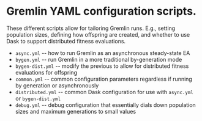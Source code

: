 # Gremlin YAML configuration scripts.

These different scripts allow for tailoring Gremlin runs.  E.g., setting 
population sizes, defining how offspring are created, and whether to use Dask
to support distributed fitness evaluations.

* `async.yml` -- how to run Gremlin as an asynchronous steady-state EA
* `bygen.yml` -- run Gremlin in a more traditional by-generation mode
* `bygen-dist.yml` -- modify the previous to allow for distributed fitness 
  evaluations for offspring
* `common.yml` -- common configuration parameters regardless if running by
  generation or asynchronously
* `distributed.yml` -- common Dask configuration for use with `async.yml` or
  `bygen-dist.yml`
* `debug.yml` -- debug configuration that essentially dials down population 
  sizes and maximum generations to small values
